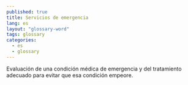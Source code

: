 ```yaml
---
published: true
title: Servicios de emergencia
lang: es
layout: "glossary-word"
tags: glossary
categories:
  - es
  - glossary
---
```


Evaluación de una condición médica de emergencia y del tratamiento adecuado para evitar que esa condición empeore.
